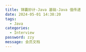 ```yaml
---
title: 锦囊妙计-Java 基础-Java 值传递
date: 2024-05-01 14:38:20
tags: 
  - Java 
categories: 
  - Interview
password: zzy   
message: 会员文档
---
```

